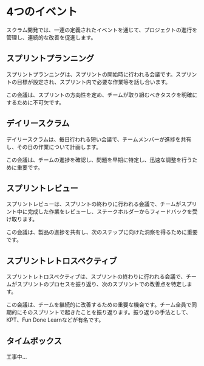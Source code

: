 # 4つのイベント<!--とスプリントの定義-->

スクラム開発では、一連の定義されたイベントを通じて、プロジェクトの進行を管理し、連続的な改善を促進します。

<!-- ## スプリント
スプリントは、スクラムの基本的な作業サイクルで、通常1〜4週間の固定された期間です。各スプリントは、計画からレビューやスプリントの振り返りまで、一連のフェーズを含みます。 -->

<!-- 重要性：スプリントは、チームが短期間で具体的な成果物を生み出し、製品を段階的に進化させるための枠組みを提供します。 -->

## スプリントプランニング

スプリントプランニングは、スプリントの開始時に行われる会議です。スプリントの目標が設定され、スプリント内で必要な作業等を話し合います。

この会議は、スプリントの方向性を定め、チームが取り組むべきタスクを明確にするために不可欠です。

## デイリースクラム
デイリースクラムは、毎日行われる短い会議で、チームメンバーが進捗を共有し、その日の作業について計画します。

この会議は、チームの進捗を確認し、問題を早期に特定し、迅速な調整を行うために重要です。

## スプリントレビュー
スプリントレビューは、スプリントの終わりに行われる会議で、チームがスプリント中に完成した作業をレビューし、ステークホルダーからフィードバックを受け取ります。

この会議は、製品の進捗を共有し、次のステップに向けた洞察を得るために重要です。

## スプリントレトロスペクティブ
スプリントレトロスペクティブは、スプリントの終わりに行われる会議で、チームがスプリントのプロセスを振り返り、次のスプリントでの改善点を特定します。

この会議は、チームを継続的に改善するための重要な機会です。チーム全員で同期的にそのスプリントで起きたことを振り返ります。振り返りの手法として、KPT、Fun Done Learnなどが有名です。

<!-- 特に、チームで起きたことすべてが振り返りの対象であり、 -->


## タイムボックス

工事中...
<!-- 目安まで言っていいかも -->